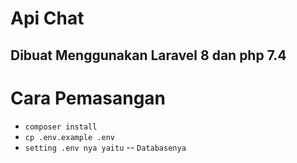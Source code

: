 # Api Chat

## Dibuat Menggunakan Laravel 8 dan php 7.4

# Cara Pemasangan
- `composer install`
- `cp .env.example .env`
- `setting .env nya yaitu`
-- `Databasenya`
